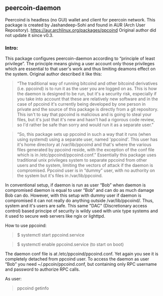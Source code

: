 
## peercoin-daemon
Peercoind is headless (no GUI) wallet and client for peercoin network. This package is
created by Jashandeep-Sohi and found in AUR (Arch User Repository).
https://aur.archlinux.org/packages/ppcoind
Original author did not update it since v0.3.

### Intro:
This package configures peercoin-daemon according to “principle of least privilege”. 
The principle means giving a user account only those privileges which are essential to that 
user's work and thus limiting deamons effect on the system.
Original author described it like this:

> “The traditional way of running bitcoind and other bitcoind derivatives (i.e. ppcoind) is
to run it as the user you are logged on as. This is how the daemon is designed to be run,
but it's a security risk, especially if you take into account that these are relatively new
software and in the case of ppcoind it's currently being developed by one person in
private and the source of this package is directly from a git repository. This isn't to say
that ppcoind is malicious and is going to steal your files, but it's just that it's new and
hasn't had a rigorous code review, so I'd rather be safe than sorry and would run it as a
separate user.”

> “So, this package sets up ppcoind in such a way that it runs (when using systemd) using
a separate user, named 'ppcoind'. This user has it's home directory at /var/lib/ppcoind
and that's where the various files generated by ppcoind reside, with the exception of
the conf file which is in /etc/ppcoind/ppcoind.conf.”
Essentially this package uses traditional unix privileges system to separate ppcoind from
other users and the system, limiting the vectors of attack if the daemon is compromised.
Ppcoind user is in “dummy” user, with no authority on the system but it's files in
/var/lib/ppcoind.

In conventional setup, if daemon is run as user “Bob” when daemon is compromised
daemon is equal to user “Bob” and can do as much damage Bob can do.
However, with this setup with dummy user if daemon is compromised it can not really do
anything outside /var/lib/ppcoind/. Thus, system and it's users are safe.
This same "DAC" (Discretionary access control) based principe of security is wildy used with unix
type systems and it used to secure web servers like ngix or lighttpd.


How to use ppcoind:

> $ systemctl start ppcoind.service

> $ systemctl enable ppcoind.service (to start on boot)


The daemon conf file is at /etc/ppcoind/ppcoind.conf. 
Yet again you see it is completely
detached from ppcoind user.
To access the daemon as user “Bob” you need ~/.ppcoin/ppcoind.conf, but containing
only RPC username and password to authorize RPC calls.

As user: 
> ppcoind getinfo
